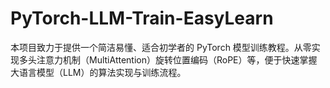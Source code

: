# PyTorch-LLM-Train-EasyLearn
本项目致力于提供一个简洁易懂、适合初学者的 PyTorch 模型训练教程。从零实现多头注意力机制（MultiAttention）旋转位置编码（RoPE）等，便于快速掌握大语言模型（LLM）的算法实现与训练流程。
